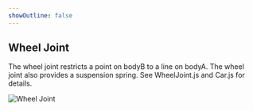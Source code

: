 ```yaml
---
showOutline: false
---
```


## Wheel Joint
The wheel joint restricts a point on bodyB to a line on bodyA. The wheel
joint also provides a suspension spring. See WheelJoint.js and Car.js
for details.

![Wheel Joint](/planck.js/docs/images/wheel_joint.svg)